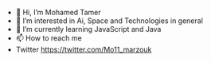 - 👋 Hi, I’m Mohamed Tamer
- 👀 I’m interested in Ai, Space and Technologies in general
- 🌱 I’m currently learning JavaScript and Java
- 📫 How to reach me 
- Twitter https://twitter.com/Mo11_marzouk
